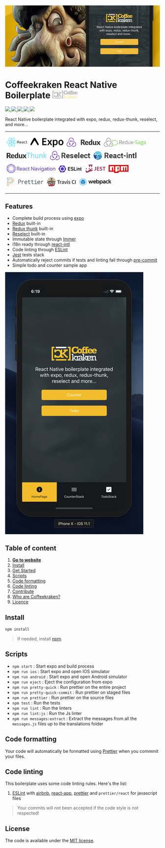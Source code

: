 ![Coffeekraken HTML Boilerplate](/.resources/doc-header.jpg)

# Coffeekraken React Native Boilerplate <img src="/.resources/coffeekraken-logo.jpg" height="25px" />

<p>
	<!-- <a href="https://travis-ci.org/coffeekraken/react-native-boilerplate">
		<img src="https://img.shields.io/travis/coffeekraken/reac-nativet-boilerplate.svg?style=flat-square" />
	</a> -->
	<!-- <a href="https://www.npmjs.com/package/{package-name}">
		<img src="https://img.shields.io/npm/v/{package-name}.svg?style=flat-square" />
	</a> -->
	<!-- <a href="https://github.com/coffeekraken/react-native-boilerplate/blob/master/LICENSE.txt">
		<img src="https://img.shields.io/npm/l/{package-name}.svg?style=flat-square" />
	</a> -->
	<!-- <a href="https://github.com/coffeekraken/react-native-boilerplate">
		<img src="https://img.shields.io/npm/dt/{package-name}.svg?style=flat-square" />
	</a>
	<a href="https://github.com/coffeekraken/react-native-boilerplate">
		<img src="https://img.shields.io/github/forks/coffeekraken/reac-nativet-boilerplate.svg?style=social&label=Fork&style=flat-square" />
	</a>
	<a href="https://github.com/coffeekraken/react-native-boilerplate">
		<img src="https://img.shields.io/github/stars/coffeekraken/reac-nativet-boilerplate.svg?style=social&label=Star&style=flat-square" />
	</a>-->
  <a href="https://github.com/coffeekraken/react-native-boilerplate">
    <img src="https://img.shields.io/david/coffeekraken/reac-nativet-boilerplate.svg?style=flat-square" />
  </a>
  <a href="https://github.com/coffeekraken/react-native-boilerplate">
    <img src="https://img.shields.io/david/dev/coffeekraken/reac-nativet-boilerplate.svg?style=flat-square" />
  </a>
  <a href="https://github.com/Coffeekraken/react-native-boilerplate/blob/master/LICENSE.txt">
    <img src="https://img.shields.io/github/license/mashape/apistatus.svg?style=flat-square" />
  </a>
	<a href="https://twitter.com/coffeekrakenio">
		<img src="https://img.shields.io/twitter/url/http/coffeekrakenio.svg?style=social&style=flat-square" />
	</a>
	<a href="https://coffeekraken.io">
		<img src="https://img.shields.io/twitter/url/http/shields.io.svg?style=flat-square&label=https://coffeekraken.io&colorB=f2bc2b&style=flat-square" />
	</a>
</p>

React Native boilerplate integrated with expo, redux, redux-thunk, reselect, and more...

---

<img src="/.resources/react.png" title="React" height="40px" /><img src="/.resources/expo.png" title="Expo" height="40px" /><img src="/.resources/redux.png" title="Redux" height="40px" /><img src="/.resources/redux-saga.png" title="Redux Saga" height="40px" /><img src="/.resources/thunk.png" title="Redux Thunk" height="40px" /><img src="/.resources/reselect.png" title="Redux Reselect" height="40px" /><img src="/.resources/react-intl.png" title="React intl" height="40px" /><img src="/.resources/react-navigation.png" title="React navigation" height="40px" /><img src="/.resources/eslint.png" title="ESLint" height="40px" /><img src="/.resources/jest.png" title="Jest" height="40px" /><img src="/.resources/npm.png" title="NPM" height="40px" />
<img src="/.resources/prettier.png" title="Prettier" height="40px" /><img src="/.resources/travisci.png" title="Travis CI" height="40px" /><img src="/.resources/webpack.png" title="Webpack" height="40px" />

---

## Features

- Complete build process using [expo](https://expo.io/)
- [Redux](https://redux.js.org/) built-in
- [Redux thunk](https://github.com/reduxjs/redux-thunk) built-in
- [Reselect](https://github.com/reduxjs/reselect) built-in
- Immutable state through [Immer](https://github.com/mweststrate/immer)
- I18n ready through [react-intl](https://github.com/yahoo/react-intl)
- Code linting through [ESLint](https://eslint.org/)
- [Jest](https://jestjs.io/) tests stack
- Automatically reject commits if tests and linting fail through [pre-commit](https://www.npmjs.com/package/pre-commit)
- Simple todo and counter sample app

![Coffeekraken React Native Boilerplate](/.resources/app-preview-ios.png)

## Table of content

1. **[Go to website](https://coffeekraken.io)**
2. [Install](#readme-install)
3. [Get Started](#readme-get-started)
4. [Scripts](#readme-scripts)
5. [Code formatting](#readme-code-formatting)
6. [Code linting](#readme-code-linting)
7. [Contribute](https://github.com/Coffeekraken/coffeekraken/blob/master/contribute.md)
8. [Who are Coffeekraken?](https://github.com/Coffeekraken/coffeekraken/blob/master/who-are-we.md)
9. [Licence](#readme-license)

<a name="readme-install"></a>

## Install

```sh
npm install
```

> If needed, install [npm](https://www.npmjs.com/get-npm).

<a id="readme-scripts"></a>

## Scripts

- `npm start` : Start expo and build process
- `npm run ios` : Start expo and open IOS simulator
- `npm run android` : Start expo and open Android simulator
- `npm run eject` : Eject the configuration from expo
- `npm run pretty-quick` : Run prettier on the entire project
- `npm run pretty-quick-commit` : Run prettier on staged files
- `npm run prettier` : Run prettier on the source files
- `npm test` : Run the tests
- `npm run lint` : Run the linters
- `npm run lint:js` : Run the Js linter
- `npm run messages:extract` : Extract the messages from all the `messages.js` files up to the translations folder

<a id="readme-code-formatting"></a>

## Code formatting

Your code will automatically be formatted using [Prettier](https://prettier.io/) when you commmit your files.

<a id="readme-code-linting"></a>

## Code linting

This boilerplate uses some code linting rules. Here's the list:

1. [ESLint](https://eslint.org/) with [airbnb](https://www.npmjs.com/package/eslint-config-airbnb), [react-app](https://www.npmjs.com/package/eslint-config-react-app), [prettier](https://github.com/prettier/eslint-config-prettier) and `prettier/react` for javascript files

> Your commits will not been accepted if the code style is not respected!

<a name="readme-license"></a>

## License

The code is available under the [MIT license](LICENSE.txt).
